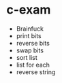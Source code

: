 # c-exam

* Brainfuck
* print bits
* reverse bits
* swap bits
* sort list
* list for each
* reverse string
